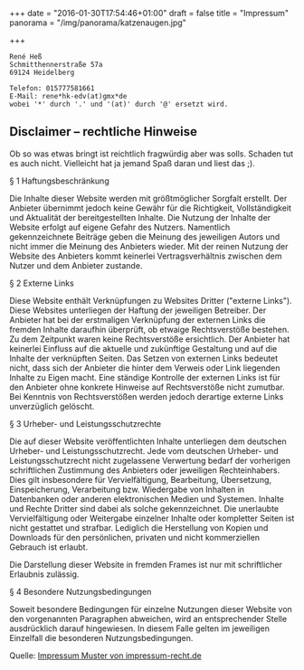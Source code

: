 +++
date = "2016-01-30T17:54:46+01:00"
draft = false
title = "Impressum"
panorama = "/img/panorama/katzenaugen.jpg"

+++

<pre><code>René Heß
Schmitthennerstraße 57a
69124 Heidelberg</pre></code>

    Telefon: 015777581661
    E-Mail: rene*hk-edv(at)gmx*de
    wobei '*' durch '.' und '(at)' durch '@' ersetzt wird.

## Disclaimer – rechtliche Hinweise

Ob so was etwas bringt ist reichtlich fragwürdig aber was
solls. Schaden tut es auch nicht.  Vielleicht hat ja jemand Spaß daran
und liest das ;).

§ 1 Haftungsbeschränkung

Die Inhalte dieser Website werden mit größtmöglicher Sorgfalt
erstellt. Der Anbieter übernimmt jedoch keine Gewähr für die
Richtigkeit, Vollständigkeit und Aktualität der bereitgestellten
Inhalte. Die Nutzung der Inhalte der Website erfolgt auf eigene Gefahr
des Nutzers. Namentlich gekennzeichnete Beiträge geben die Meinung des
jeweiligen Autors und nicht immer die Meinung des Anbieters
wieder. Mit der reinen Nutzung der Website des Anbieters kommt
keinerlei Vertragsverhältnis zwischen dem Nutzer und dem Anbieter
zustande.

§ 2 Externe Links

Diese Website enthält Verknüpfungen zu Websites Dritter ("externe
Links"). Diese Websites unterliegen der Haftung der jeweiligen
Betreiber. Der Anbieter hat bei der erstmaligen Verknüpfung der
externen Links die fremden Inhalte daraufhin überprüft, ob etwaige
Rechtsverstöße bestehen. Zu dem Zeitpunkt waren keine Rechtsverstöße
ersichtlich. Der Anbieter hat keinerlei Einfluss auf die aktuelle und
zukünftige Gestaltung und auf die Inhalte der verknüpften Seiten. Das
Setzen von externen Links bedeutet nicht, dass sich der Anbieter die
hinter dem Verweis oder Link liegenden Inhalte zu Eigen macht. Eine
ständige Kontrolle der externen Links ist für den Anbieter ohne
konkrete Hinweise auf Rechtsverstöße nicht zumutbar. Bei Kenntnis von
Rechtsverstößen werden jedoch derartige externe Links unverzüglich
gelöscht.

§ 3 Urheber- und Leistungsschutzrechte

Die auf dieser Website veröffentlichten Inhalte unterliegen dem
deutschen Urheber- und Leistungsschutzrecht. Jede vom deutschen
Urheber- und Leistungsschutzrecht nicht zugelassene Verwertung bedarf
der vorherigen schriftlichen Zustimmung des Anbieters oder jeweiligen
Rechteinhabers. Dies gilt insbesondere für Vervielfältigung,
Bearbeitung, Übersetzung, Einspeicherung, Verarbeitung bzw. Wiedergabe
von Inhalten in Datenbanken oder anderen elektronischen Medien und
Systemen. Inhalte und Rechte Dritter sind dabei als solche
gekennzeichnet. Die unerlaubte Vervielfältigung oder Weitergabe
einzelner Inhalte oder kompletter Seiten ist nicht gestattet und
strafbar. Lediglich die Herstellung von Kopien und Downloads für den
persönlichen, privaten und nicht kommerziellen Gebrauch ist erlaubt.

Die Darstellung dieser Website in fremden Frames ist nur mit
schriftlicher Erlaubnis zulässig.

§ 4 Besondere Nutzungsbedingungen

Soweit besondere Bedingungen für einzelne Nutzungen dieser Website von
den vorgenannten Paragraphen abweichen, wird an entsprechender Stelle
ausdrücklich darauf hingewiesen. In diesem Falle gelten im jeweiligen
Einzelfall die besonderen Nutzungsbedingungen.

Quelle: [Impressum Muster von impressum-recht.de](http://www.impressum-recht.de/impressum-generator/)
